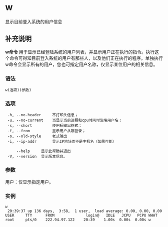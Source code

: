 w
===

显示目前登入系统的用户信息

## 补充说明

**w命令** 用于显示已经登陆系统的用户列表，并显示用户正在执行的指令。执行这个命令可得知目前登入系统的用户有那些人，以及他们正在执行的程序。单独执行w命令会显示所有的用户，您也可指定用户名称，仅显示某位用户的相关信息。

###  语法 

```
w(选项)(参数)
```

###  选项 

```
 -h, --no-header     不打印头信息；
 -u, --no-current    当显示当前进程和cpu时间时忽略用户名；
 -s, --short         使用短输出格式；
 -f, --from          显示用户从哪登录；
 -o, --old-style     老式输出
 -i, --ip-addr       显示IP地址而不是主机名（如果可能）

     --help     显示此帮助并退出
 -V, --version  显示版本信息。
```

###  参数 

用户：仅显示指定用户。

###  实例 

```
w
 20:39:37 up 136 days,  3:58,  1 user,  load average: 0.00, 0.00, 0.00
USER     TTY      FROM              login@   IDLE   JCPU   PCPU WHAT
root     pts/0    222.94.97.122    20:39    1.00s  0.00s  0.00s w
```



